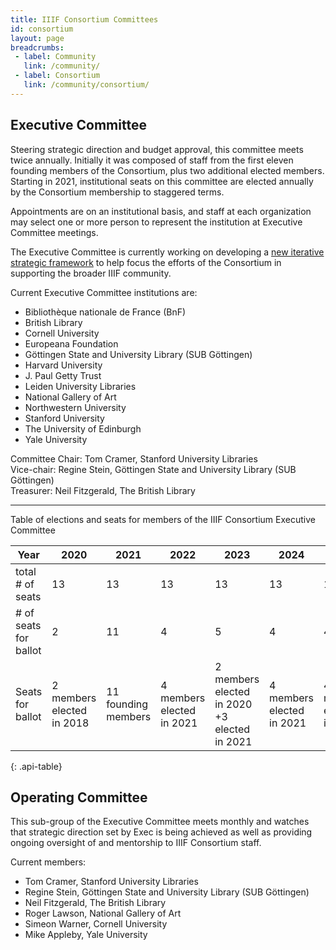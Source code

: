 ```yaml
---
title: IIIF Consortium Committees
id: consortium
layout: page
breadcrumbs:
 - label: Community
   link: /community/
 - label: Consortium
   link: /community/consortium/
---
```


## Executive Committee

Steering strategic direction and budget approval, this committee meets twice annually. Initially it was composed of staff from the first eleven founding members of the Consortium, plus two additional elected members. Starting in 2021, institutional seats on this committee are elected annually by the Consortium membership to staggered terms.

Appointments are on an institutional basis, and staff at each organization may select one or more person to represent the institution at Executive Committee meetings. 

The Executive Committee is currently working on developing a [new iterative strategic framework](https://docs.google.com/presentation/d/1JMCLToTlijx3ztiPoKigEdmS2je_fYjU0kj-pxhgaM8/edit#slide=id.g2542c596307_0_77) to help focus the efforts of the Consortium in supporting the broader IIIF community.

Current Executive Committee institutions are:

- Bibliothèque nationale de France (BnF)
- British Library
- Cornell University
- Europeana Foundation
- Göttingen State and University Library (SUB Göttingen)
- Harvard University
- J. Paul Getty Trust
- Leiden University Libraries
- National Gallery of Art
- Northwestern University
- Stanford University
- The University of Edinburgh
- Yale University

Committee Chair: Tom Cramer, Stanford University Libraries  
Vice-chair: Regine Stein, Göttingen State and University Library (SUB Göttingen)  
Treasurer: Neil Fitzgerald, The British Library  

--- 

Table of elections and seats for members of the IIIF Consortium Executive Committee

|Year|2020|2021|2022|2023|2024|2025|
|--- |--- |--- |--- |--- |--- |--- |
|total # of seats|13|13|13|13|13|13|
|# of seats for ballot|2|11|4|5|4|4|
|Seats for ballot|2 members elected in 2018|11 founding members|4 members elected in  2021|2 members elected  in 2020 +3 elected in 2021|4 members elected in  2021|4 members elected in  2022|
{: .api-table}

## Operating Committee

This sub-group of the Executive Committee meets monthly and watches that strategic direction set by Exec is being achieved as well as providing ongoing oversight of and mentorship to IIIF Consortium staff.

Current members:

- Tom Cramer, Stanford University Libraries
- Regine Stein, Göttingen State and University Library (SUB Göttingen)
- Neil Fitzgerald, The British Library
- Roger Lawson, National Gallery of Art
- Simeon Warner, Cornell University
- Mike Appleby, Yale University
